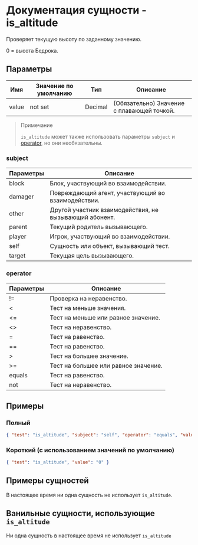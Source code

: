 # Документация сущности - is_altitude

Проверяет текущую высоту по заданному значению.

0 = высота Бедрока.

## Параметры

| Имя   | Значение по умолчанию | Тип     | Описание                                   |
|-------|-----------------------|---------|--------------------------------------------|
| value | not set               | Decimal | (Обязательно) Значение с плавающей точкой. |

> Примечание
> 
> `is_altitude` может также использовать параметры `subject` и [operator](../../../../Others/Operators.md), но они необязательны.

### subject

| Параметры | Описание                                               |
|-----------|--------------------------------------------------------|
| block     | Блок, участвующий во взаимодействии.                   |
| damager   | Повреждающий агент, участвующий во взаимодействии.     |
| other     | Другой участник взаимодействия, не вызывающий абонент. |
| parent    | Текущий родитель вызывающего.                          |
| player    | Игрок, участвующий во взаимодействии.                  |
| self      | Сущность или объект, вызывающий тест.                  |
| target    | Текущая цель вызывающего.                              |

### operator

| Параметры | Описание                             |
|-----------|--------------------------------------|
| !=        | Проверка на неравенство.             |
| <         | Тест на меньше значения.             |
| <=        | Тест на меньше или равное значение.  |
| <>        | Тест на неравенство.                 |
| =         | Тест на равенство.                   |
| ==        | Тест на равенство.                   |
| \>        | Тест на большее значение.            |
| >=        | Тест на большее или равное значение. |
| equals    | Тест на равенство.                   |
| not       | Тест на неравенство.                 |

## Примеры

### Полный

``` json
{ "test": "is_altitude", "subject": "self", "operator": "equals", "value": "0" }
```

### Короткий (с использованием значений по умолчанию)

``` json
{ "test": "is_altitude", "value": "0" }
```

## Примеры сущностей

В настоящее время ни одна сущность не использует `is_altitude`.

## Ванильные сущности, использующие `is_altitude`

Ни одна сущность в настоящее время не использует `is_altitude`
